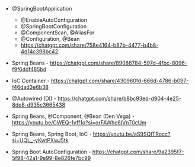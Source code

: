- @SpringBootApplication
    - @EnableAutoConfiguration
    - @SpringBootConfiguration
    - @ComponentScan, @AliasFor
    - @Configuration, @Bean 
    - https://chatgpt.com/share/758e4164-b87b-4477-b4b8-4d14c398bc42


- Spring Beans - https://chatgpt.com/share/89086784-597d-4fbc-8096-f9f6ddf485bd

- IoC Container - https://chatgpt.com/share/430960fd-666d-4786-b097-f46dad3e6b38

- @Autowired (DI) - https://chatgpt.com/share/b8bc93ed-d904-4e25-8de8-d935c3665438

- Spring Beans, @Component, @Bean (Den Vega) - https://youtu.be/CWEQ-1vff1o?si=orFAWhc6IVnT0cUm

- Spring Beans, Spring Boot, IoC - https://youtu.be/aS9SQITRocc?si=UQL_-yKwtPXwJ5tk

- Spring Boot AutoConfiguration - https://chatgpt.com/share/9a2395f7-5f98-42a1-9e99-8e826fe7bc99



